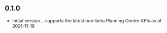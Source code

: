 ## 0.1.0

-   Initial version... supports the latest non-beta Planning Center APIs as of 2021-11-18
